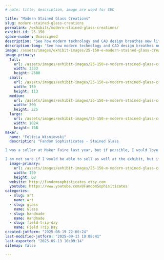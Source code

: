 ```yaml
---
# note: title, description, image are used for SEO

title: "Modern Stained Glass Creations"
slug: modern-stained-glass-creations
permalink: /exhibits/modern-stained-glass-creations/
exhibit-id: 25-150
space-number: Unassigned
description: "See how modern technology and CAD design breathes new life into this classic beautiful artform."
description-long: "See how modern technology and CAD design breathes new life into this classic beautiful artform. These aren't your typical cathedral windows. By leveraging vector design technology and plotter cutting machines, a whole new world of opportunity opens up for precision results and replication possibilities for stained glass designs. Follow us through the process of taking a stained glass design through cutting, grinding, foiling, and finally soldering."
image: /assets/images/exhibit-images/25-150-e-modern-stained-glass-creations-stained-glass-presentation-3217-300x225.jpg
image-primary: 
  full:
    url: /assets/images/exhibit-images/25-150-e-modern-stained-glass-creations-stained-glass-presentation-3217-full.jpg
    width: 3333
    height: 2500
  small:
    url: /assets/images/exhibit-images/25-150-e-modern-stained-glass-creations-stained-glass-presentation-3217-150x113.jpg
    width: 150
    height: 113
  medium:
    url: /assets/images/exhibit-images/25-150-e-modern-stained-glass-creations-stained-glass-presentation-3217-300x225.jpg
    width: 300
    height: 225
  large:
    url: /assets/images/exhibit-images/25-150-e-modern-stained-glass-creations-stained-glass-presentation-3217-1024x768.jpg
    width: 1024
    height: 768
maker: 
  name: "Felicia Wisniewski"
  description: "Fandom Sophisticates - Stained Glass

I was a seller at Maker Faire last year, but if possible, I would love to do a stained glass live exhibit this year where I am actively working on creating a piece of Stained Glass during the course of the event. I would go through the process of cutting, grinding, foiling, and soldering the piece. Would need power. 

I am not sure if I would be able to sell as well at the exhibit, but if so, I would be happy to have pieces for sale like last time, or am just available as a seller if an exhibit would not be the right fit for the faire."
  image-primary:
    url: /assets/images/exhibit-images/25-150-m-modern-stained-glass-creations-fandom-sophisticates-logo-150x68.jpg
    width: 150
    height: 68
  website: http://fandomsophisticates.etsy.com
  youtube: https://www.youtube.com/@FandomSophisiticates
categories: 
  - slug: art
    name: Art
  - slug: glass
    name: Glass
  - slug: handmade
    name: Handmade
  - slug: field-trip-day
    name: Field Trip Day
created-jotform: "2025-08-19 22:00:24"
last-modified-jotform: "2025-09-13 10:08:41"
last-exported: "2025-09-13 10:09:14"
sitemap: false

---
```

